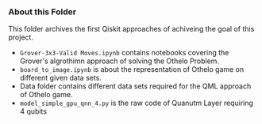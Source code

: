 ### About this Folder
This folder archives the first Qiskit approaches of achiveing the goal of this project. 

* `Grover-3x3-Valid Moves.ipynb` contains notebooks covering the Grover's algrothimn approach of solving the Othelo Problem.
* `board_to_image.ipynb` is about the representation of Othelo game on different given data sets.
* Data folder contains different data sets required for the QML approach of Othelo game.
* `model_simple_gpu_qnn_4.py` is the raw code of Quanutm Layer requiring 4 qubits
